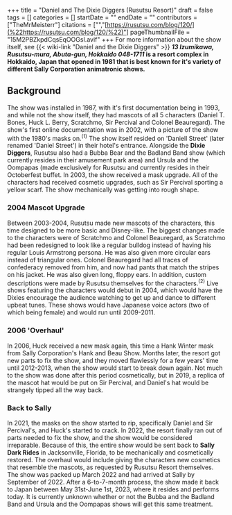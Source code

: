 +++
title = "Daniel and The Dixie Diggers (Rusutsu Resort)"
draft = false
tags = []
categories = []
startDate = ""
endDate = ""
contributors = ["TheMrMeisterr"]
citations = ["","[https://rusutsu.com/blog/120/](%22https://rusutsu.com/blog/120/%22)"]
pageThumbnailFile = "15M2PBZkpdCqsEqOOGsI.avif"
+++
For more information about the show itself, see {{< wiki-link "Daniel and the Dixie Diggers" >}}
***13 Izumikawa, Rusutsu-mura, Abuta-gun, Hokkaido 048-1711* is a resort complex in Hokkaido, Japan that opened in 1981 that is best known for it's variety of different Sally Corporation animatronic shows.**

## Background

The show was installed in 1987, with it's first documentation being in 1993, and while not the show itself, they had mascots of all 5 characters (Daniel T. Bones, Huck L. Berry, Scratchmo, Sir Percival and Colonel Beauregard).
The show's first online documentation was in 2002, with a picture of the show with the 1980's masks on.<sup>(1)</sup> The show itself resided on 'Daniell Street' (later renamed 'Daniel Street') in their hotel's entrance.
Alongside the **Dixie Diggers**, Rusutsu also had a Bubba Bear and the Badland Band show (which currently resides in their amusement park area) and Ursula and the Oompapas (made exclusively for Rusutsu and currently resides in their Octoberfest buffet.
In 2003, the show received a mask upgrade. All of the characters had received cosmetic upgrades, such as Sir Percival sporting a yellow scarf. The show mechanically was getting into rough shape.

### 2004 Mascot Upgrade

Between 2003-2004, Rusutsu made new mascots of the characters, this time designed to be more basic and Disney-like. The biggest changes made to the characters were of Scratchmo and Colonel Beauregard, as Scratchmo had been redesigned to look like a regular bulldog instead of having his regular Louis Armstrong persona. He was also given more circular ears instead of triangular ones. Colonel Beauregard had all traces of confederacy removed from him, and now had pants that match the stripes on his jacket. He was also given long, floppy ears. In addition, custom descriptions were made by Rusutsu themselves for the characters.<sup>(2)</sup> Live shows featuring the characters would debut in 2004, which would have the Dixies encourage the audience watching to get up and dance to different upbeat tunes. These shows would have Japanese voice actors (two of which being female) and would run until 2009-2011.

### 2006 'Overhaul'

In 2006, Huck received a new mask again, this time a Hank Winter mask from Sally Corporation's Hank and Beau Show. Months later, the resort got new parts to fix the show, and they moved flawlessly for a few years' time until 2012-2013, when the show would start to break down again.
Not much to the show was done after this period cosmetically, but in 2019, a replica of the mascot hat would be put on Sir Percival, and Daniel's hat would be strangely tipped all the way back.

### Back to Sally

In 2021, the masks on the show started to rip, specifically Daniel and Sir Percival's, and Huck's started to crack. In 2022, the resort finally ran out of parts needed to fix the show, and the show would be considered irreparable. Because of this, the entire show would be sent back to **Sally Dark Rides** in Jacksonville, Florida, to be mechanically and cosmetically restored.
The overhaul would include giving the characters new cosmetics that resemble the mascots, as requested by Rusutsu Resort themselves. The show was packed up March 2022 and had arrived at Sally by September of 2022. After a 6-to-7-month process, the show made it back to Japan between May 31st-June 1st, 2023, where it resides and performs today. It is currently unknown whether or not the Bubba and the Badland Band and Ursula and the Oompapas shows will get this same treatment.
